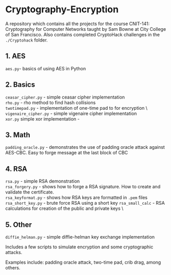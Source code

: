 # Cryptography-Encryption

A repository which contains all the projects for the course CNIT-141: Cryptography for Computer Networks taught by 
Sam Bowne at City College of San Francisco. Also contains completed CryptoHack challenges in the `./Cryptohack` folder.

## 1. AES
`aes.py`- basics of using AES in Python

## 2. Basics
`ceasar_cipher.py` - simple ceasar cipher implementation \
`rho.py` - rho method to find hash collisions \
`twotimepad.py` - implementation of one-time pad to for encryption \ 
`vigenaire_cipher.py` - simple vigenaire cipher implementation \
`xor.py` simple xor implementation - 

## 3. Math
`padding_oracle.py` - demonstrates the use of padding oracle attack against AES-CBC. Easy to forge message at the last 
block of CBC

## 4. RSA
`rsa.py` - simple RSA demonstration \
`rsa_forgery.py` - shows how to forge a RSA signature. How to create and validate the certificate. \
`rsa_keyformat.py` - shows how RSA keys are formatted in `.pem` files \
`rsa_short_key.py` - brute force RSA using a short key
`rsa_small_calc` - RSA calculations for creation of the public and private keys \

## 5. Other
`diffie_helman.py` - simple diffie-helman key exchange implementation

Includes a few scripts to simulate encryption and some cryptographic attacks. 

Examples include: padding oracle attack, two-time pad, crib drag, among others. 
 
